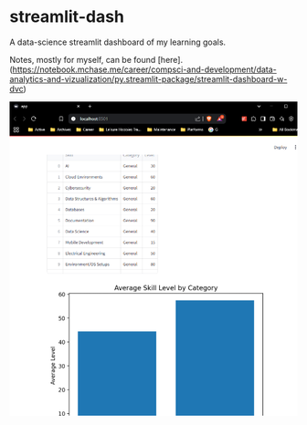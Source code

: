 # streamlit-dash
A data-science streamlit dashboard of my learning goals.

Notes, mostly for myself, can be found [here].(https://notebook.mchase.me/career/compsci-and-development/data-analytics-and-vizualization/py.streamlit-package/streamlit-dashboard-w-dvc)

![BasicApp](Docs/dashboard-basic.png)